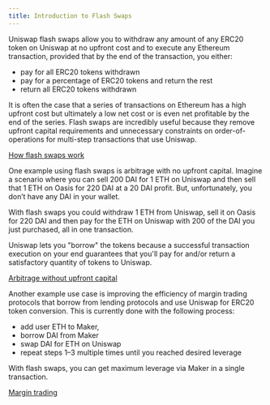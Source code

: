 ```yaml
---
title: Introduction to Flash Swaps
---
```


Uniswap flash swaps allow you to withdraw any amount of any ERC20 token on Uniswap at no upfront cost and to execute any Ethereum transaction, provided that by the end of the transaction, you either:

- pay for all ERC20 tokens withdrawn
- pay for a percentage of ERC20 tokens and return the rest
- return all ERC20 tokens withdrawn

It is often the case that a series of transactions on Ethereum has a high upfront cost but ultimately a low net cost or is even net profitable by the end of the series. Flash swaps are incredibly useful because they remove upfront capital requirements and unnecessary constraints on order-of-operations for multi-step transactions that use Uniswap.

[How flash swaps work](https://www.notion.so/Anatomy-of-a-swap-4871e158dfa54557bfee3485baf2cdc0)

One example using flash swaps is arbitrage with no upfront capital. Imagine a scenario where you can sell 200 DAI for 1 ETH on Uniswap and then sell that 1 ETH on Oasis for 220 DAI at a 20 DAI profit. But, unfortunately, you don’t have any DAI in your wallet.

With flash swaps you could withdraw 1 ETH from Uniswap, sell it on Oasis for 220 DAI and then pay for the ETH on Uniswap with 200 of the DAI you just purchased, all in one transaction.

Uniswap lets you "borrow" the tokens because a successful transaction execution on your end guarantees that you'll pay for and/or return a satisfactory quantity of tokens to Uniswap.

[Arbitrage without upfront capital](https://www.notion.so/Arbitrage-without-upfront-capital-b17aa4c87a454513a1b0837e5dbe0bb4)

Another example use case is improving the efficiency of margin trading protocols that borrow from lending protocols and use Uniswap for ERC20 token conversion. This is currently done with the following process:

- add user ETH to Maker,
- borrow DAI from Maker
- swap DAI for ETH on Uniswap
- repeat steps 1–3 multiple times until you reached desired leverage

With flash swaps, you can get maximum leverage via Maker in a single transaction.

[Margin trading](https://www.notion.so/Margin-trading-0b4db971799840d5841830865e05fadb)
